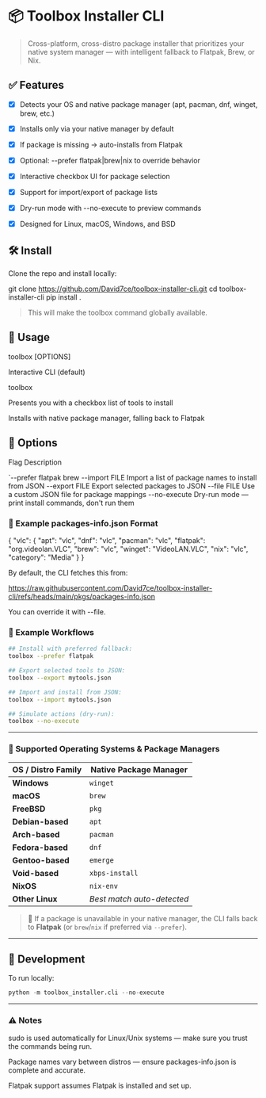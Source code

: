 # 📦 Toolbox Installer CLI

> Cross-platform, cross-distro package installer that prioritizes your native system manager — with intelligent fallback to Flatpak, Brew, or Nix.

## ✅ Features

- [x] Detects your OS and native package manager (apt, pacman, dnf, winget, brew, etc.)
- [x] Installs only via your native manager by default
- [x] If package is missing → auto-installs from Flatpak
- [x] Optional: --prefer flatpak|brew|nix to override behavior
- [x] Interactive checkbox UI for package selection
- [x] Support for import/export of package lists
- [x] Dry-run mode with --no-execute to preview commands
- [x] Designed for Linux, macOS, Windows, and BSD


## 🛠 Install

Clone the repo and install locally:

git clone https://github.com/David7ce/toolbox-installer-cli.git
cd toolbox-installer-cli
pip install .

> This will make the toolbox command globally available.


## 🚀 Usage

toolbox [OPTIONS]

Interactive CLI (default)

toolbox

Presents you with a checkbox list of tools to install

Installs with native package manager, falling back to Flatpak


## 🔧 Options

Flag	Description

`--prefer flatpak	brew
--import FILE	Import a list of package names to install from JSON
--export FILE	Export selected packages to JSON
--file FILE	Use a custom JSON file for package mappings
--no-execute	Dry-run mode — print install commands, don't run them


### 📁 Example packages-info.json Format

{
  "vlc": {
    "apt": "vlc",
    "dnf": "vlc",
    "pacman": "vlc",
    "flatpak": "org.videolan.VLC",
    "brew": "vlc",
    "winget": "VideoLAN.VLC",
    "nix": "vlc",
    "category": "Media"
  }
}

By default, the CLI fetches this from:

https://raw.githubusercontent.com/David7ce/toolbox-installer-cli/refs/heads/main/pkgs/packages-info.json

You can override it with --file.


### 🔄 Example Workflows

```sh
## Install with preferred fallback:
toolbox --prefer flatpak

## Export selected tools to JSON:
toolbox --export mytools.json

## Import and install from JSON:
toolbox --import mytools.json

## Simulate actions (dry-run):
toolbox --no-execute
```

---

### 🧭 Supported Operating Systems & Package Managers

| OS / Distro Family   | Native Package Manager |
|----------------------|------------------------|
| **Windows**          | `winget`               |
| **macOS**            | `brew`                 |
| **FreeBSD**          | `pkg`                  |
| **Debian-based**     | `apt`                  |
| **Arch-based**       | `pacman`               |
| **Fedora-based**     | `dnf`                  |
| **Gentoo-based**     | `emerge`               |
| **Void-based**       | `xbps-install`         |
| **NixOS**            | `nix-env`              |
| **Other Linux**      | _Best match auto-detected_ |

> 🔁 If a package is unavailable in your native manager, the CLI falls back to **Flatpak** (or `brew`/`nix` if preferred via `--prefer`).

---

## 🧪 Development

To run locally:

```python
python -m toolbox_installer.cli --no-execute
```

---

### ⚠️ Notes

sudo is used automatically for Linux/Unix systems — make sure you trust the commands being run.

Package names vary between distros — ensure packages-info.json is complete and accurate.

Flatpak support assumes Flatpak is installed and set up.
